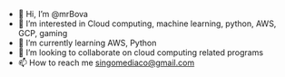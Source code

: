 - 👋 Hi, I’m @mrBova
- 👀 I’m interested in Cloud computing, machine learning, python, AWS, GCP, gaming
- 🌱 I’m currently learning AWS, Python
- 💞️ I’m looking to collaborate on cloud computing related programs
- 📫 How to reach me singomediaco@gmail.com

<!---
mrBhova/mrBhova is a ✨ special ✨ repository because its `README.md` (this file) appears on your GitHub profile.
You can click the Preview link to take a look at your changes.
--->
